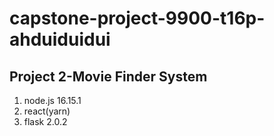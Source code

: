 # capstone-project-9900-t16p-ahduiduidui
## Project 2-Movie Finder System 
1. node.js 16.15.1
2. react(yarn)
3. flask 2.0.2

